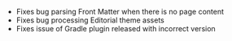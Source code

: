 ---
---

- Fixes bug parsing Front Matter when there is no page content
- Fixes bug processing Editorial theme assets
- Fixes issue of Gradle plugin released with incorrect version